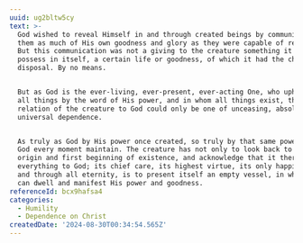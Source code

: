 ```yaml
---
uuid: ug2bltw5cy
text: >-
  God wished to reveal Himself in and through created beings by communicating to
  them as much of His own goodness and glory as they were capable of receiving.
  But this communication was not a giving to the creature something it could
  possess in itself, a certain life or goodness, of which it had the charge and
  disposal. By no means.


  But as God is the ever-living, ever-present, ever-acting One, who upholdeth
  all things by the word of His power, and in whom all things exist, the
  relation of the creature to God could only be one of unceasing, absolute,
  universal dependence.


  As truly as God by His power once created, so truly by that same power must
  God every moment maintain. The creature has not only to look back to the
  origin and first beginning of existence, and acknowledge that it there owes
  everything to God; its chief care, its highest virtue, its only happiness, now
  and through all eternity, is to present itself an empty vessel, in which God
  can dwell and manifest His power and goodness.
referenceId: bcx9hafsa4
categories:
  - Humility
  - Dependence on Christ
createdDate: '2024-08-30T00:34:54.565Z'
---
```


